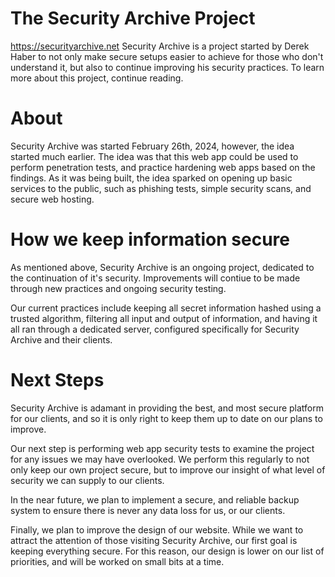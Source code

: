# The Security Archive Project

https://securityarchive.net
Security Archive is a project started by Derek Haber to not only make secure setups easier to achieve for those who don't understand it, but also to continue improving his security practices. To learn more about this project, continue reading.

# About

Security Archive was started February 26th, 2024, however, the idea started much earlier. The idea was that this web app could be used to perform penetration tests, and practice hardening web apps based on the findings. As it was being built, the idea sparked on opening up basic services to the public, such as phishing tests, simple security scans, and secure web hosting.

# How we keep information secure

As mentioned above, Security Archive is an ongoing project, dedicated to the continuation of it's security. Improvements will contiue to be made through new practices and ongoing security testing.

Our current practices include keeping all secret information hashed using a trusted algorithm, filtering all input and output of information, and having it all ran through a dedicated server, configured specifically for Security Archive and their clients.

# Next Steps

Security Archive is adamant in providing the best, and most secure platform for our clients, and so it is only right to keep them up to date on our plans to improve.

Our next step is performing web app security tests to examine the project for any issues we may have overlooked. We perform this regularly to not only keep our own project secure, but to improve our insight of what level of security we can supply to our clients.

In the near future, we plan to implement a secure, and reliable backup system to ensure there is never any data loss for us, or our clients.

Finally, we plan to improve the design of our website. While we want to attract the attention of those visiting Security Archive, our first goal is keeping everything secure. For this reason, our design is lower on our list of priorities, and will be worked on small bits at a time.


